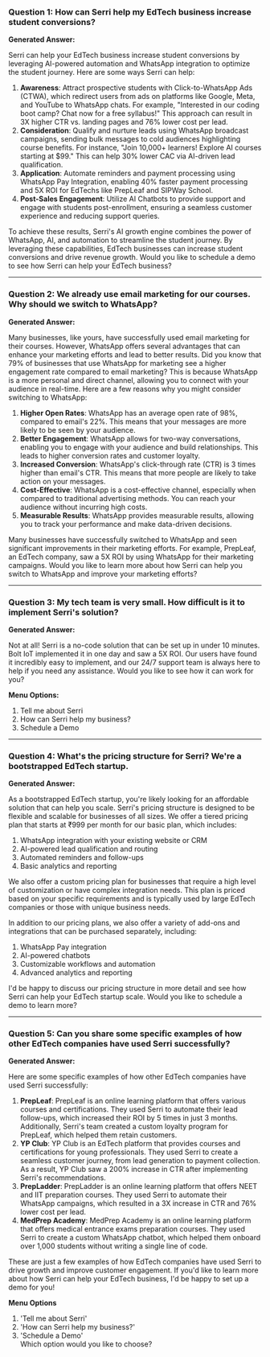 ### Question 1: How can Serri help my EdTech business increase student conversions?

**Generated Answer:**

Serri can help your EdTech business increase student conversions by leveraging AI-powered automation and WhatsApp integration to optimize the student journey. Here are some ways Serri can help: 

1. **Awareness**: Attract prospective students with Click-to-WhatsApp Ads (CTWA), which redirect users from ads on platforms like Google, Meta, and YouTube to WhatsApp chats. For example, "Interested in our coding boot camp? Chat now for a free syllabus!" This approach can result in 3X higher CTR vs. landing pages and 76% lower cost per lead.  
2. **Consideration**: Qualify and nurture leads using WhatsApp broadcast campaigns, sending bulk messages to cold audiences highlighting course benefits. For instance, "Join 10,000+ learners! Explore AI courses starting at $99." This can help 30% lower CAC via AI-driven lead qualification.  
3. **Application**: Automate reminders and payment processing using WhatsApp Pay Integration, enabling 40% faster payment processing and 5X ROI for EdTechs like PrepLeaf and SIPWay School.  
4. **Post-Sales Engagement**: Utilize AI Chatbots to provide support and engage with students post-enrollment, ensuring a seamless customer experience and reducing support queries. 

To achieve these results, Serri's AI growth engine combines the power of WhatsApp, AI, and automation to streamline the student journey. By leveraging these capabilities, EdTech businesses can increase student conversions and drive revenue growth. Would you like to schedule a demo to see how Serri can help your EdTech business?

---

### Question 2: We already use email marketing for our courses. Why should we switch to WhatsApp?

**Generated Answer:**

Many businesses, like yours, have successfully used email marketing for their courses. However, WhatsApp offers several advantages that can enhance your marketing efforts and lead to better results. Did you know that 79% of businesses that use WhatsApp for marketing see a higher engagement rate compared to email marketing? This is because WhatsApp is a more personal and direct channel, allowing you to connect with your audience in real-time. Here are a few reasons why you might consider switching to WhatsApp:

1. **Higher Open Rates**: WhatsApp has an average open rate of 98%, compared to email's 22%. This means that your messages are more likely to be seen by your audience.  
2. **Better Engagement**: WhatsApp allows for two-way conversations, enabling you to engage with your audience and build relationships. This leads to higher conversion rates and customer loyalty.  
3. **Increased Conversion**: WhatsApp's click-through rate (CTR) is 3 times higher than email's CTR. This means that more people are likely to take action on your messages.  
4. **Cost-Effective**: WhatsApp is a cost-effective channel, especially when compared to traditional advertising methods. You can reach your audience without incurring high costs.  
5. **Measurable Results**: WhatsApp provides measurable results, allowing you to track your performance and make data-driven decisions.

Many businesses have successfully switched to WhatsApp and seen significant improvements in their marketing efforts. For example, PrepLeaf, an EdTech company, saw a 5X ROI by using WhatsApp for their marketing campaigns. Would you like to learn more about how Serri can help you switch to WhatsApp and improve your marketing efforts?

---

### Question 3: My tech team is very small. How difficult is it to implement Serri's solution?

**Generated Answer:**

Not at all! Serri is a no-code solution that can be set up in under 10 minutes. Bolt IoT implemented it in one day and saw a 5X ROI. Our users have found it incredibly easy to implement, and our 24/7 support team is always here to help if you need any assistance. Would you like to see how it can work for you?

**Menu Options:**  
1. Tell me about Serri  
2. How can Serri help my business?  
3. Schedule a Demo

---

### Question 4: What's the pricing structure for Serri? We're a bootstrapped EdTech startup.

**Generated Answer:**

As a bootstrapped EdTech startup, you're likely looking for an affordable solution that can help you scale. Serri's pricing structure is designed to be flexible and scalable for businesses of all sizes. We offer a tiered pricing plan that starts at ₹999 per month for our basic plan, which includes:

1. WhatsApp integration with your existing website or CRM  
2. AI-powered lead qualification and routing  
3. Automated reminders and follow-ups  
4. Basic analytics and reporting

We also offer a custom pricing plan for businesses that require a high level of customization or have complex integration needs. This plan is priced based on your specific requirements and is typically used by large EdTech companies or those with unique business needs.

In addition to our pricing plans, we also offer a variety of add-ons and integrations that can be purchased separately, including:

1. WhatsApp Pay integration  
2. AI-powered chatbots  
3. Customizable workflows and automation  
4. Advanced analytics and reporting

I'd be happy to discuss our pricing structure in more detail and see how Serri can help your EdTech startup scale. Would you like to schedule a demo to learn more?

---

### Question 5: Can you share some specific examples of how other EdTech companies have used Serri successfully?

**Generated Answer:**

Here are some specific examples of how other EdTech companies have used Serri successfully:

1. **PrepLeaf**: PrepLeaf is an online learning platform that offers various courses and certifications. They used Serri to automate their lead follow-ups, which increased their ROI by 5 times in just 3 months. Additionally, Serri's team created a custom loyalty program for PrepLeaf, which helped them retain customers.  
2. **YP Club**: YP Club is an EdTech platform that provides courses and certifications for young professionals. They used Serri to create a seamless customer journey, from lead generation to payment collection. As a result, YP Club saw a 200% increase in CTR after implementing Serri's recommendations.  
3. **PrepLadder**: PrepLadder is an online learning platform that offers NEET and IIT preparation courses. They used Serri to automate their WhatsApp campaigns, which resulted in a 3X increase in CTR and 76% lower cost per lead.  
4. **MedPrep Academy**: MedPrep Academy is an online learning platform that offers medical entrance exams preparation courses. They used Serri to create a custom WhatsApp chatbot, which helped them onboard over 1,000 students without writing a single line of code.

These are just a few examples of how EdTech companies have used Serri to drive growth and improve customer engagement. If you'd like to learn more about how Serri can help your EdTech business, I'd be happy to set up a demo for you!

**Menu Options**  
1. 'Tell me about Serri'  
2. 'How can Serri help my business?'  
3. 'Schedule a Demo'  
Which option would you like to choose?  

